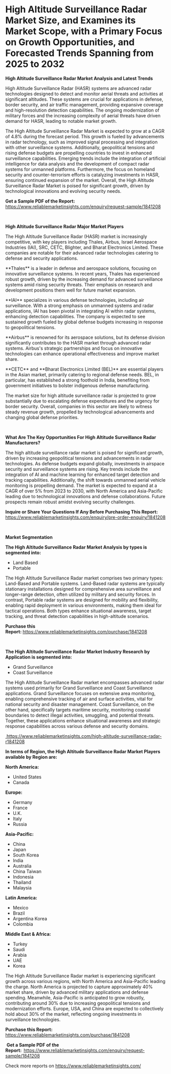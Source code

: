 <p><h1>High Altitude Surveillance Radar Market Size, and Examines its Market Scope, with a Primary Focus on Growth Opportunities, and Forecasted Trends Spanning from 2025 to 2032</h1></p><p><strong>High Altitude Surveillance Radar Market Analysis and Latest Trends</strong></p>
<p><p>High Altitude Surveillance Radar (HASR) systems are advanced radar technologies designed to detect and monitor aerial threats and activities at significant altitudes. These systems are crucial for applications in defense, border security, and air traffic management, providing expansive coverage and high-resolution detection capabilities. The ongoing modernization of military forces and the increasing complexity of aerial threats have driven demand for HASR, leading to notable market growth.</p><p>The High Altitude Surveillance Radar Market is expected to grow at a CAGR of 4.8% during the forecast period. This growth is fueled by advancements in radar technology, such as improved signal processing and integration with other surveillance systems. Additionally, geopolitical tensions and rising defense budgets are propelling countries to invest in enhanced surveillance capabilities. Emerging trends include the integration of artificial intelligence for data analysis and the development of compact radar systems for unmanned platforms. Furthermore, the focus on homeland security and counter-terrorism efforts is catalyzing investments in HASR, ensuring continued expansion of the market. Overall, the High Altitude Surveillance Radar Market is poised for significant growth, driven by technological innovations and evolving security needs.</p></p>
<p><strong>Get a Sample PDF of the Report:&nbsp;</strong> <a href="https://www.reliablemarketinsights.com/enquiry/request-sample/1841208?utm_campaign=2628&utm_medium=2&utm_source=Github&utm_content=ia&utm_term=28022025&utm_id=high-altitude-surveillance-radar">https://www.reliablemarketinsights.com/enquiry/request-sample/1841208</a></p>
<p>&nbsp;</p>
<p><strong>High Altitude Surveillance Radar Major Market Players</strong></p>
<p><p>The High Altitude Surveillance Radar (HASR) market is increasingly competitive, with key players including Thales, Airbus, Israel Aerospace Industries (IAI), SRC, CETC, Blighter, and Bharat Electronics Limited. These companies are notable for their advanced radar technologies catering to defense and security applications.</p><p>**Thales** is a leader in defense and aerospace solutions, focusing on innovative surveillance systems. In recent years, Thales has experienced robust growth, driven by the increasing demand for advanced surveillance systems amid rising security threats. Their emphasis on research and development positions them well for future market expansion.</p><p>**IAI** specializes in various defense technologies, including air surveillance. With a strong emphasis on unmanned systems and radar applications, IAI has been pivotal in integrating AI within radar systems, enhancing detection capabilities. The company is expected to see sustained growth fueled by global defense budgets increasing in response to geopolitical tensions.</p><p>**Airbus** is renowned for its aerospace solutions, but its defense division significantly contributes to the HASR market through advanced radar systems. Airbus's strategic partnerships and focus on innovative technologies can enhance operational effectiveness and improve market share.</p><p>**CETC** and **Bharat Electronics Limited (BEL)** are essential players in the Asian market, primarily catering to regional defense needs. BEL, in particular, has established a strong foothold in India, benefiting from government initiatives to bolster indigenous defense manufacturing.</p><p>The market size for high altitude surveillance radar is projected to grow substantially due to escalating defense expenditures and the urgency for border security. Overall, companies in this sector are likely to witness steady revenue growth, propelled by technological advancements and changing global defense priorities.</p></p>
<p>&nbsp;</p>
<p><strong>What Are The Key Opportunities For High Altitude Surveillance Radar Manufacturers?</strong></p>
<p><p>The high altitude surveillance radar market is poised for significant growth, driven by increasing geopolitical tensions and advancements in radar technologies. As defense budgets expand globally, investments in airspace security and surveillance systems are rising. Key trends include the integration of AI and machine learning for enhanced target detection and tracking capabilities. Additionally, the shift towards unmanned aerial vehicle monitoring is propelling demand. The market is expected to expand at a CAGR of over 5% from 2023 to 2030, with North America and Asia-Pacific leading due to technological innovations and defense collaborations. Future prospects remain robust amidst evolving security challenges.</p></p>
<p><strong>Inquire or Share Your Questions If Any Before Purchasing This Report:</strong> <a href="https://www.reliablemarketinsights.com/enquiry/pre-order-enquiry/1841208?utm_campaign=2628&utm_medium=2&utm_source=Github&utm_content=ia&utm_term=28022025&utm_id=high-altitude-surveillance-radar">https://www.reliablemarketinsights.com/enquiry/pre-order-enquiry/1841208</a></p>
<p>&nbsp;</p>
<p><strong>Market Segmentation</strong></p>
<p><strong>The High Altitude Surveillance Radar Market Analysis by types is segmented into:</strong></p>
<p><ul><li>Land Based</li><li>Portable</li></ul></p>
<p><p>The High Altitude Surveillance Radar market comprises two primary types: Land-Based and Portable systems. Land-Based radar systems are typically stationary installations designed for comprehensive area surveillance and longer-range detection, often utilized by military and security forces. In contrast, Portable radar systems are designed for mobility and flexibility, enabling rapid deployment in various environments, making them ideal for tactical operations. Both types enhance situational awareness, target tracking, and threat detection capabilities in high-altitude scenarios.</p></p>
<p><strong>Purchase this Report:&nbsp;</strong><a href="https://www.reliablemarketinsights.com/purchase/1841208?utm_campaign=2628&utm_medium=2&utm_source=Github&utm_content=ia&utm_term=28022025&utm_id=high-altitude-surveillance-radar">https://www.reliablemarketinsights.com/purchase/1841208</a></p>
<p>&nbsp;</p>
<p><strong>The High Altitude Surveillance Radar Market Industry Research by Application is segmented into:</strong></p>
<p><ul><li>Grand Surveillance</li><li>Coast Surveillance</li></ul></p>
<p><p>The High Altitude Surveillance Radar market encompasses advanced radar systems used primarily for Grand Surveillance and Coast Surveillance applications. Grand Surveillance focuses on extensive area monitoring, enabling comprehensive tracking of air and surface activities, vital for national security and disaster management. Coast Surveillance, on the other hand, specifically targets maritime security, monitoring coastal boundaries to detect illegal activities, smuggling, and potential threats. Together, these applications enhance situational awareness and strategic response capabilities across various defense and security domains.</p></p>
<p><a href="https://www.reliablemarketinsights.com/high-altitude-surveillance-radar-r1841208?utm_campaign=2628&utm_medium=2&utm_source=Github&utm_content=ia&utm_term=28022025&utm_id=high-altitude-surveillance-radar">&nbsp;https://www.reliablemarketinsights.com/high-altitude-surveillance-radar-r1841208</a></p>
<p><strong>In terms of Region, the High Altitude Surveillance Radar Market Players available by Region are:</strong></p>
<p>
    <p> <strong> North America: </strong>
        <ul>
            <li>United States</li>
            <li>Canada</li>
        </ul>
        </p> 
    <p> <strong> Europe: </strong>
        <ul>
            <li>Germany</li>
            <li>France</li>
            <li>U.K.</li>
            <li>Italy</li>
            <li>Russia</li>
        </ul>
        </p> 
    <p> <strong> Asia-Pacific: </strong>
        <ul>
            <li>China</li>
            <li>Japan</li>
            <li>South Korea</li>
            <li>India</li>
            <li>Australia</li>
            <li>China Taiwan</li>
            <li>Indonesia</li>
            <li>Thailand</li>
            <li>Malaysia</li>
        </ul>
        </p> 
    <p> <strong> Latin America: </strong>
        <ul>
            <li>Mexico</li>
            <li>Brazil</li>
            <li>Argentina Korea</li>
            <li>Colombia</li>
        </ul>
        </p> 
    <p> <strong> Middle East & Africa: </strong>
        <ul>
            <li>Turkey</li>
            <li>Saudi</li>
            <li>Arabia</li>
            <li>UAE</li>
            <li>Korea</li>
        </ul>
    </p>
    </p>
<p><p>The High Altitude Surveillance Radar market is experiencing significant growth across various regions, with North America and Asia-Pacific leading the charge. North America is projected to capture approximately 40% market share, driven by advanced military applications and defense spending. Meanwhile, Asia-Pacific is anticipated to grow robustly, contributing around 30% due to increasing geopolitical tensions and modernization efforts. Europe, USA, and China are expected to collectively hold about 30% of the market, reflecting ongoing investments in surveillance technologies.</p></p>
<p><strong>Purchase this Report: </strong><a href="https://www.reliablemarketinsights.com/purchase/1841208?utm_campaign=2628&utm_medium=2&utm_source=Github&utm_content=ia&utm_term=28022025&utm_id=high-altitude-surveillance-radar">https://www.reliablemarketinsights.com/purchase/1841208</a></p>
<p>&nbsp;<strong>Get a Sample PDF of the Report:&nbsp;&nbsp;</strong><a href="https://www.reliablemarketinsights.com/enquiry/request-sample/1841208?utm_campaign=2628&utm_medium=2&utm_source=Github&utm_content=ia&utm_term=28022025&utm_id=high-altitude-surveillance-radar">https://www.reliablemarketinsights.com/enquiry/request-sample/1841208</a></p>
<p><strong></strong></p>
<p>Check more reports on <a href="https://www.reliablemarketinsights.com/?utm_campaign=2628&utm_medium=2&utm_source=Github&utm_content=ia&utm_term=28022025&utm_id=high-altitude-surveillance-radar">https://www.reliablemarketinsights.com/</a></p>